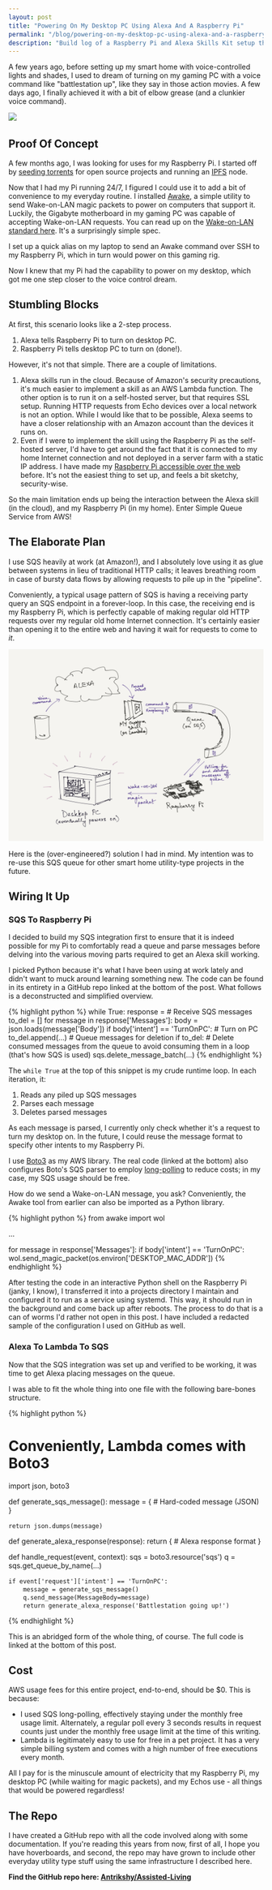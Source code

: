 ```yaml
---
layout: post
title: "Powering On My Desktop PC Using Alexa And A Raspberry Pi"
permalink: "/blog/powering-on-my-desktop-pc-using-alexa-and-a-raspberry-pi"
description: "Build log of a Raspberry Pi and Alexa Skills Kit setup that allows me to turn on my gaming rig by voice commands."
---
```


A few years ago, before setting up my smart home with voice-controlled lights and shades, I used to dream of turning on my gaming PC with a voice command like "battlestation up", like they say in those action movies. A few days ago, I finally achieved it with a bit of elbow grease (and a clunkier voice command).

<img src="{{ site.url }}/assets/alexa-raspberry-pi-wake-on-lan-demo.gif" style="min-width: 100%;">

<!--more-->

## Proof Of Concept

A few months ago, I was looking for uses for my Raspberry Pi. I started off by [seeding torrents](/blog/seeding-torrents-using-transmission-cli) for open source projects and running an [IPFS](https://ipfs.io) node.

Now that I had my Pi running 24/7, I figured I could use it to add a bit of convenience to my everyday routine. I installed [Awake](https://github.com/cyraxjoe/awake), a simple utility to send Wake-on-LAN magic packets to power on computers that support it. Luckily, the Gigabyte motherboard in my gaming PC was capable of accepting Wake-on-LAN requests. You can read up on the [Wake-on-LAN standard here](https://en.wikipedia.org/wiki/Wake-on-LAN). It's a surprisingly simple spec.

I set up a quick alias on my laptop to send an Awake command over SSH to my Raspberry Pi, which in turn would power on this gaming rig.

Now I knew that my Pi had the capability to power on my desktop, which got me one step closer to the voice control dream.

## Stumbling Blocks

At first, this scenario looks like a 2-step process.

1. Alexa tells Raspberry Pi to turn on desktop PC.
2. Raspberry Pi tells desktop PC to turn on (done!).

However, it's not that simple. There are a couple of limitations.

1. Alexa skills run in the cloud. Because of Amazon's security precautions, it's much easier to implement a skill as an AWS Lambda function. The other option is to run it on a self-hosted server, but that requires SSL setup. Running HTTP requests from Echo devices over a local network is not an option. While I would like that to be possible, Alexa seems to have a closer relationship with an Amazon account than the devices it runs on.
2. Even if I were to implement the skill using the Raspberry Pi as the self-hosted server, I'd have to get around the fact that it is connected to my home Internet connection and not deployed in a server farm with a static IP address. I have made my [Raspberry Pi accessible over the web](/blog/make-raspberry-pi-accessible-over-web-arch-linux) before. It's not the easiest thing to set up, and feels a bit sketchy, security-wise.

So the main limitation ends up being the interaction between the Alexa skill (in the cloud), and my Raspberry Pi (in my home). Enter Simple Queue Service from AWS!

## The Elaborate Plan

I use SQS heavily at work (at Amazon!), and I absolutely love using it as glue between systems in lieu of traditional HTTP calls; it leaves breathing room in case of bursty data flows by allowing requests to pile up in the "pipeline".

Conveniently, a typical usage pattern of SQS is having a receiving party query an SQS endpoint in a forever-loop. In this case, the receiving end is my Raspberry Pi, which is perfectly capable of making regular old HTTP requests over my regular old home Internet connection. It's certainly easier than opening it to the entire web and having it wait for requests to come to *it*.

![](/assets/alexa-raspberry-pi-wake-on-lan-architecture.png)

Here is the (over-engineered?) solution I had in mind. My intention was to re-use this SQS queue for other smart home utility-type projects in the future.

## Wiring It Up

### SQS To Raspberry Pi

I decided to build my SQS integration first to ensure that it is indeed possible for my Pi to comfortably read a queue and parse messages before delving into the various moving parts required to get an Alexa skill working.

I picked Python because it's what I have been using at work lately and didn't want to muck around learning something new. The code can be found in its entirety in a GitHub repo linked at the bottom of the post. What follows is a deconstructed and simplified overview.

{% highlight python %}
while True:
    response = # Receive SQS messages
    to_del = []
    for message in response['Messages']:
        body = json.loads(message['Body'])
        if body['intent'] == 'TurnOnPC':
            # Turn on PC
        to_del.append(...) # Queue messages for deletion
    if to_del:
        # Delete consumed messages from the queue to avoid consuming them in a loop (that's how SQS is used)
        sqs.delete_message_batch(...)
{% endhighlight %}

The `while True` at the top of this snippet is my crude runtime loop. In each iteration, it:

1. Reads any piled up SQS messages
2. Parses each message
3. Deletes parsed messages

As each message is parsed, I currently only check whether it's a request to turn my desktop on. In the future, I could reuse the message format to specify other intents to my Raspberry Pi.

I use [Boto3](https://github.com/boto/boto3) as my AWS library. The real code (linked at the bottom) also configures Boto's SQS parser to employ [long-polling](https://docs.aws.amazon.com/AWSSimpleQueueService/latest/SQSDeveloperGuide/sqs-long-polling.html) to reduce costs; in my case, my SQS usage should be free.

How do we send a Wake-on-LAN message, you ask? Conveniently, the Awake tool from earlier can also be imported as a Python library.

{% highlight python %}
from awake import wol

...

for message in response['Messages']:
    if body['intent'] == 'TurnOnPC':
        wol.send_magic_packet(os.environ['DESKTOP_MAC_ADDR'])
{% endhighlight %}

After testing the code in an interactive Python shell on the Raspberry Pi (janky, I know), I transferred it into a projects directory I maintain and configured it to run as a service using systemd. This way, it should run in the background and come back up after reboots. The process to do that is a can of worms I'd rather not open in this post. I have included a redacted sample of the configuration I used on GitHub as well.

### Alexa To Lambda To SQS

Now that the SQS integration was set up and verified to be working, it was time to get Alexa placing messages on the queue.

I was able to fit the whole thing into one file with the following bare-bones structure.

{% highlight python %}
# Conveniently, Lambda comes with Boto3
import json, boto3

def generate_sqs_message():
    message = {
        # Hard-coded message (JSON)
    }

    return json.dumps(message)

def generate_alexa_response(response):
    return {
        # Alexa response format
    }

def handle_request(event, context):
    sqs = boto3.resource('sqs')
    q = sqs.get_queue_by_name(...)

    if event['request']['intent'] == 'TurnOnPC':
        message = generate_sqs_message()
        q.send_message(MessageBody=message)
        return generate_alexa_response('Battlestation going up!')
{% endhighlight %}

This is an abridged form of the whole thing, of course. The full code is linked at the bottom of this post.

## Cost

AWS usage fees for this entire project, end-to-end, should be $0. This is because:

- I used SQS long-polling, effectively staying under the monthly free usage limit. Alternately, a regular poll every 3 seconds results in request counts just under the monthly free usage limit at the time of this writing.
- Lambda is legitimately easy to use for free in a pet project. It has a very simple billing system and comes with a high number of free executions every month.

All I pay for is the minuscule amount of electricity that my Raspberry Pi, my desktop PC (while waiting for magic packets), and my Echos use - all things that would be powered regardless!

## The Repo

I have created a GitHub repo with all the code involved along with some documentation. If you're reading this years from now, first of all, I hope you have hoverboards, and second, the repo may have grown to include other everyday utility type stuff using the same infrastructure I described here.

**Find the GitHub repo here: [Antrikshy/Assisted-Living](https://github.com/Antrikshy/Assisted-Living)**
